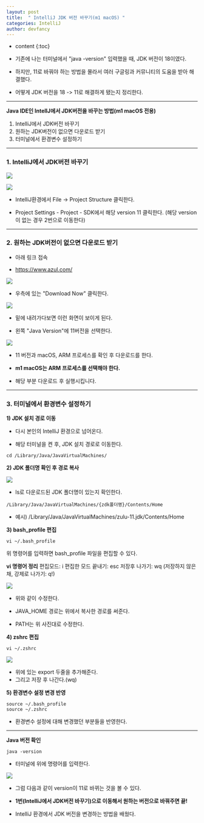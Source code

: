 ```yaml
---
layout: post
title:  " IntelliJ JDK 버전 바꾸기(m1 macOS) "
categories: IntelliJ
author: devfancy
---
```

* content
{:toc}

* 기존에 나는 터미널에서 "java -version" 입력했을 때, JDK 버전이 18이였다.

* 하지만, 11로 바꿔야 하는 방법을 몰라서 여러 구글링과 커뮤니티의 도움을 받아 해결했다.

* 어떻게 JDK 버전을 18 -> 11로 해결하게 됐는지 정리한다.

---

**Java IDE인 IntellJ에서 JDK버전을 바꾸는 방법(m1 macOS 전용)**

1. IntelliJ에서 JDK버전 바꾸기
2. 원하는 JDK버전이 없으면 다운로드 받기
3. 터미널에서 환경변수 설정하기

---
### 1. IntelliJ에서 JDK버전 바꾸기


![](/assets/img/intellij/IntelliJ-Jdk-Version-Change-M1-MacOS_1.png)

![](/assets/img/intellij/IntelliJ-Jdk-Version-Change-M1-MacOS_2.png)

* IntelliJ환경에서 File -> Project Structure 클릭한다.

* Project Settings - Project - SDK에서 해당 version 11 클릭한다.
  (해당 version이 없는 경우 2번으로 이동한다)


---
### 2. 원하는 JDK버전이 없으면 다운로드 받기

* 아래 링크 접속

* https://www.azul.com/

![](/assets/img/intellij/IntelliJ-Jdk-Version-Change-M1-MacOS_3.png)

* 우측에 있는 "Download Now" 클릭한다.

![](/assets/img/intellij/IntelliJ-Jdk-Version-Change-M1-MacOS_3_2.png)

* 밑에 내려가다보면 이런 화면이 보이게 된다.

* 왼쪽 "Java Version"에 11버전을 선택한다.

![](/assets/img/intellij/IntelliJ-Jdk-Version-Change-M1-MacOS_4.png)

* 11 버전과 macOS, ARM 프로세스를 확인 후 다운로드를 한다.

* **m1 macOS는 ARM 프로세스를 선택해야 한다.**
* 해당 부분 다운로드 후 실행시킵니다.

---
### 3. 터미널에서 환경변수 설정하기

**1) JDK 설치 경로 이동**

* 다시 본인의 IntelliJ 환경으로 넘어온다.

* 해당 터미널을 켠 후, JDK 설치 경로로 이동한다.

```
cd /Library/Java/JavaVirtualMachines/
```


**2) JDK 폴더명 확인 후 경로 복사**

![](/assets/img/intellij/IntelliJ-Jdk-Version-Change-M1-MacOS_5.png)

* ls로 다운로드된 JDK 폴더명이 있는지 확인한다.

```
/Library/Java/JavaVirtualMachines/{zdk폴더명}/Contents/Home
```
* 예시) /Library/Java/JavaVirtualMachines/zulu-11.jdk/Contents/Home


**3) bash_profile 편집**
```
vi ~/.bash_profile
```

위 명령어를 입력하면 bash_profile 파일을 편집할 수 있다.


**vi 명령어 정리**
편집모드: i
편집한 모드 끝내기: esc
저장후 나가기: wq
(저장하지 않은 채, 강제로 나가기: q!)

![](/assets/img/intellij/IntelliJ-Jdk-Version-Change-M1-MacOS_6.png)

* 위와 같이 수정한다.

* JAVA_HOME 경로는 위에서 복사한 경로를 써준다.

* PATH는 위 사진대로 수정한다.

**4) zshrc 편집**

```
vi ~/.zshrc
```

![](/assets/img/intellij/IntelliJ-Jdk-Version-Change-M1-MacOS_7.png)

* 위에 있는 export 두줄을 추가해준다.
* 그리고 저장 후 나간다.(wq)

**5) 환경변수 설정 변경 반영**

```
source ~/.bash_profile
source ~/.zshrc
```
* 환경변수 설정에 대해 변경했던 부분들을 반영한다.

---


**Java 버전 확인**

```
java -version
```

* 터미널에 위에 명령어를 입력한다.

![](/assets/img/intellij/IntelliJ-Jdk-Version-Change-M1-MacOS_8.png)

* 그럼 다음과 같이 version이 11로 바뀌는 것을 볼 수 있다.

* **1번(IntelliJ에서 JDK버전 바꾸기)으로 이동해서 원하는 버전으로 바꿔주면 끝!**

* IntelliJ 환경에서 JDK 버전을 변경하는 방법을 배웠다.
